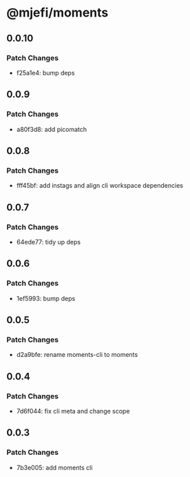 # @mjefi/moments

## 0.0.10

### Patch Changes

- f25a1e4: bump deps

## 0.0.9

### Patch Changes

- a80f3d8: add picomatch

## 0.0.8

### Patch Changes

- fff45bf: add instags and align cli workspace dependencies

## 0.0.7

### Patch Changes

- 64ede77: tidy up deps

## 0.0.6

### Patch Changes

- 1ef5993: bump deps

## 0.0.5

### Patch Changes

- d2a9bfe: rename moments-cli to moments

## 0.0.4

### Patch Changes

- 7d6f044: fix cli meta and change scope

## 0.0.3

### Patch Changes

- 7b3e005: add moments cli
